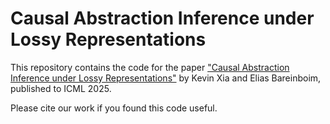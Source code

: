 # Causal Abstraction Inference under Lossy Representations

This repository contains the code for the paper ["Causal Abstraction Inference under Lossy Representations"](https://causalai.net/r124.pdf) by Kevin Xia and Elias Bareinboim, published to ICML 2025.

Please cite our work if you found this code useful.
